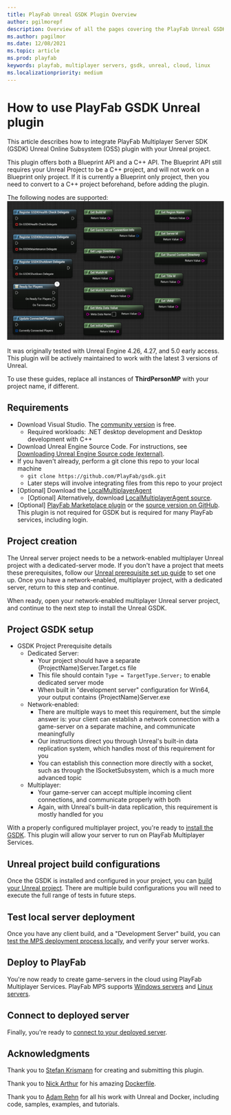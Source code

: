 ```yaml
---
title: PlayFab Unreal GSDK Plugin Overview
author: pgilmorepf
description: Overview of all the pages covering the PlayFab Unreal GSDK Plugin
ms.author: pagilmor
ms.date: 12/08/2021
ms.topic: article
ms.prod: playfab
keywords: playfab, multiplayer servers, gsdk, unreal, cloud, linux
ms.localizationpriority: medium
---
```


# How to use PlayFab GSDK Unreal plugin

This article describes how to integrate PlayFab Multiplayer Server SDK (GSDK) Unreal Online Subsystem (OSS) plugin with your Unreal project.

This plugin offers both a Blueprint API and a C++ API. The Blueprint API still requires your Unreal Project to be a C++ project, and will not work on a Blueprint only project. If it is currently a Blueprint only project, then you need to convert to a C++ project beforehand, before adding the plugin.

The following nodes are supported:
![PlayFab GSDK Blueprint Nodes](media/GSDKBlueprintNodes.png)

It was originally tested with Unreal Engine 4.26, 4.27, and 5.0 early access. This plugin will be actively maintained to work with the latest 3 versions of Unreal.

To use these guides, replace all instances of __ThirdPersonMP__ with your project name, if different.

## Requirements

* Download Visual Studio. The [community version](https://visualstudio.microsoft.com/vs/community/) is free.
    * Required workloads: .NET desktop development and Desktop development with C++
* Download Unreal Engine Source Code. For instructions, see [Downloading Unreal Engine Source code (external)](https://docs.unrealengine.com/ProgrammingAndScripting/ProgrammingWithCPP/DownloadingSourceCode/).
* If you haven't already, perform a git clone this repo to your local machine
    * ```git clone https://github.com/PlayFab/gsdk.git```
    * Later steps will involve integrating files from this repo to your project
* [Optional] Download the [LocalMultiplayerAgent](https://github.com/PlayFab/MpsAgent/releases)
    * [Optional] Alternatively, download [LocalMultiplayerAgent source](https://github.com/PlayFab/MpsAgent/tree/main/LocalMultiplayerAgent).
* [Optional] [PlayFab Marketplace plugin](https://www.unrealengine.com/marketplace/product/playfab-sdk) or the [source version on GitHub](https://github.com/PlayFab/UnrealMarketplacePlugin/tree/master/PlayFabPlugin/PlayFab). This plugin is not required for GSDK but is required for many PlayFab services, including login.

## Project creation

The Unreal server project needs to be a network-enabled multiplayer Unreal project with a dedicated-server mode. If you don't have a project that meets these prerequisites, follow our [Unreal prerequisite set up guide](third-person-mp-example-project-setup.md) to set one up. Once you have a network-enabled, multiplayer project, with a dedicated server, return to this step and continue.

When ready, open your network-enabled multiplayer Unreal server project, and continue to the next step to install the Unreal GSDK.

## Project GSDK setup

* GSDK Project Prerequisite details
    * Dedicated Server:
        * Your project should have a separate {ProjectName}Server.Target.cs file
        * This file should contain ```Type = TargetType.Server;``` to enable dedicated server mode
        * When built in "development server" configuration for Win64, your output contains {ProjectName}Server.exe
    * Network-enabled:
        * There are multiple ways to meet this requirement, but the simple answer is: your client can establish a network connection with a game-server on a separate machine, and communicate meaningfully
        * Our instructions direct you through Unreal's built-in data replication system, which handles most of this requirement for you
        * You can establish this connection more directly with a socket, such as through the ISocketSubsystem, which is a much more advanced topic
    * Multiplayer:
        * Your game-server can accept multiple incoming client connections, and communicate properly with both
        * Again, with Unreal's built-in data replication, this requirement is mostly handled for you

With a properly configured multiplayer project, you're ready to [install the GSDK](third-person-mp-example-gsdk-project-setup.md). This plugin will allow your server to run on PlayFab Multiplayer Services.

## Unreal project build configurations

Once the GSDK is installed and configured in your project, you can [build your Unreal project](building-the-third-person-mp-example-project.md). There are multiple build configurations you will need to execute the full range of tests in future steps.

## Test local server deployment

Once you have any client build, and a "Development Server" build, you can [test the MPS deployment process locally](third-person-mp-example-project-local-deployment-and-debugging.md), and verify your server works.

## Deploy to PlayFab

You're now ready to create game-servers in the cloud using PlayFab Multiplayer Services. PlayFab MPS supports [Windows servers](third-person-mp-example-project-cloud-deployment.md) and [Linux servers](setting-up-a-linux-dedicated-server-on-playfab.md).

## Connect to deployed server

Finally, you're ready to [connect to your deployed server](connect-to-mps-hosted-build.md).

## Acknowledgments

Thank you to [Stefan Krismann](https://github.com/stkrwork) for creating and submitting this plugin.

Thank you to [Nick Arthur](https://github.com/narthur157) for his amazing [Dockerfile](https://github.com/narthur157/playfab-gsdk-ue4).

Thank you to [Adam Rehn](https://github.com/adamrehn) for all his work with Unreal and Docker, including code, samples, examples, and tutorials.
